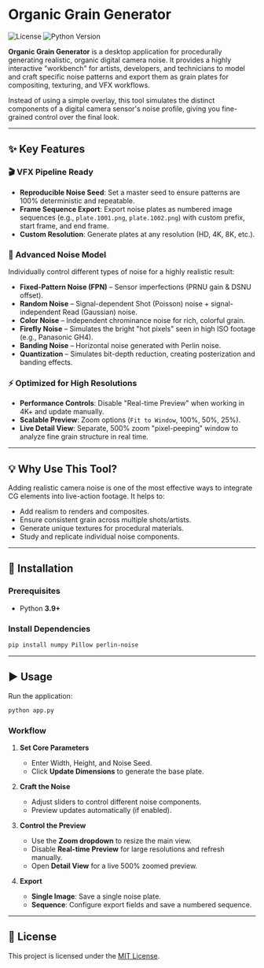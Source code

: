 # Organic Grain Generator

![License](https://img.shields.io/badge/License-MIT-yellow.svg)
![Python Version](https://img.shields.io/badge/python-3.9+-blue.svg)

**Organic Grain Generator** is a desktop application for procedurally generating realistic, organic digital camera noise. It provides a highly interactive "workbench" for artists, developers, and technicians to model and craft specific noise patterns and export them as grain plates for compositing, texturing, and VFX workflows.

Instead of using a simple overlay, this tool simulates the distinct components of a digital camera sensor's noise profile, giving you fine-grained control over the final look.

---

## ✨ Key Features

### 🎬 VFX Pipeline Ready
- **Reproducible Noise Seed**: Set a master seed to ensure patterns are 100% deterministic and repeatable.  
- **Frame Sequence Export**: Export noise plates as numbered image sequences (e.g., `plate.1001.png`, `plate.1002.png`) with custom prefix, start frame, and end frame.  
- **Custom Resolution**: Generate plates at any resolution (HD, 4K, 8K, etc.).

### 🔬 Advanced Noise Model
Individually control different types of noise for a highly realistic result:
- **Fixed-Pattern Noise (FPN)** – Sensor imperfections (PRNU gain & DSNU offset).  
- **Random Noise** – Signal-dependent Shot (Poisson) noise + signal-independent Read (Gaussian) noise.  
- **Color Noise** – Independent chrominance noise for rich, colorful grain.  
- **Firefly Noise** – Simulates the bright "hot pixels" seen in high ISO footage (e.g., Panasonic GH4).  
- **Banding Noise** – Horizontal noise generated with Perlin noise.  
- **Quantization** – Simulates bit-depth reduction, creating posterization and banding effects.

### ⚡ Optimized for High Resolutions
- **Performance Controls**: Disable "Real-time Preview" when working in 4K+ and update manually.  
- **Scalable Preview**: Zoom options (`Fit to Window`, 100%, 50%, 25%).  
- **Live Detail View**: Separate, 500% zoom "pixel-peeping" window to analyze fine grain structure in real time.

---

## 💡 Why Use This Tool?

Adding realistic camera noise is one of the most effective ways to integrate CG elements into live-action footage. It helps to:  
- Add realism to renders and composites.  
- Ensure consistent grain across multiple shots/artists.  
- Generate unique textures for procedural materials.  
- Study and replicate individual noise components.

---

## 🚀 Installation

### Prerequisites
- Python **3.9+**

### Install Dependencies
```bash
pip install numpy Pillow perlin-noise
````

---

## ▶️ Usage

Run the application:

```bash
python app.py
```

### Workflow

1. **Set Core Parameters**

   * Enter Width, Height, and Noise Seed.
   * Click **Update Dimensions** to generate the base plate.

2. **Craft the Noise**

   * Adjust sliders to control different noise components.
   * Preview updates automatically (if enabled).

3. **Control the Preview**

   * Use the **Zoom dropdown** to resize the main view.
   * Disable **Real-time Preview** for large resolutions and refresh manually.
   * Open **Detail View** for a live 500% zoomed preview.

4. **Export**

   * **Single Image**: Save a single noise plate.
   * **Sequence**: Configure export fields and save a numbered sequence.

---

## 📜 License

This project is licensed under the [MIT License](LICENSE).
